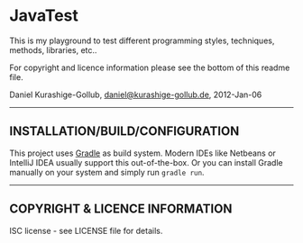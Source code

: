 # JavaTest

This is my playground to test different programming styles, techniques, methods, libraries, etc..

For copyright and licence information please see the bottom of this readme file.

Daniel Kurashige-Gollub, daniel@kurashige-gollub.de, 2012-Jan-06

----

## INSTALLATION/BUILD/CONFIGURATION

This project uses [Gradle](https://docs.gradle.org/current/userguide/userguide.html) as build system. 
Modern IDEs like Netbeans or IntelliJ IDEA usually support this out-of-the-box.
Or you can install Gradle manually on your system and simply run `gradle run`.

----

## COPYRIGHT & LICENCE INFORMATION

ISC license - see LICENSE file for details.
